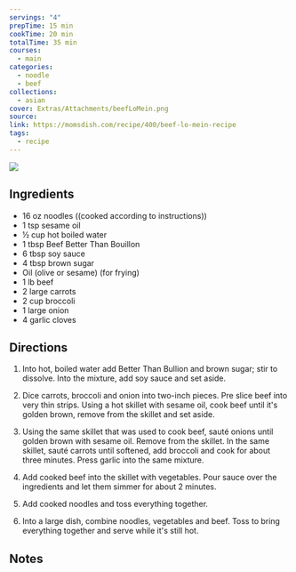 ```yaml
---
servings: "4"
prepTime: 15 min
cookTime: 20 min
totalTime: 35 min
courses:
  - main
categories:
  - noodle
  - beef
collections:
  - asian
cover: Extras/Attachments/beefLoMein.png
source:
link: https://momsdish.com/recipe/400/beef-lo-mein-recipe
tags:
  - recipe
---
```


![](Extras/Attachments/beefLoMein.png)


## Ingredients

- 16 oz noodles ((cooked according to instructions))
- 1 tsp sesame oil
- ½ cup hot boiled water
- 1 tbsp Beef Better Than Bouillon
- 6 tbsp soy sauce
- 4 tbsp brown sugar
- Oil (olive or sesame) (for frying)
- 1 lb beef
- 2 large carrots
- 2 cup broccoli
- 1 large onion
- 4 garlic cloves


## Directions

1. Into hot, boiled water add Better Than Bullion and brown sugar; stir to dissolve. Into the mixture, add soy sauce and set aside.

2. Dice carrots, broccoli and onion into two-inch pieces. Pre slice beef into very thin strips. Using a hot skillet with sesame oil, cook beef until it's golden brown, remove from the skillet and set aside.

3. Using the same skillet that was used to cook beef, sauté onions until golden brown with sesame oil. Remove from the skillet. In the same skillet, sauté carrots until softened, add broccoli and cook for about three minutes. Press garlic into the same mixture.

4. Add cooked beef into the skillet with vegetables. Pour sauce over the ingredients and let them simmer for about 2 minutes.

5. Add cooked noodles and toss everything together.

6. Into a large dish, combine noodles, vegetables and beef. Toss to bring everything together and serve while it's still hot.


## Notes